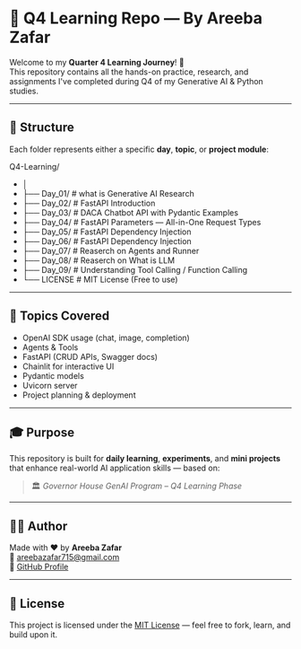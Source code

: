# 📘 Q4 Learning Repo — By Areeba Zafar

Welcome to my **Quarter 4 Learning Journey**! 🚀  
This repository contains all the hands-on practice, research, and assignments I've completed during Q4 of my Generative AI & Python studies.

---

## 📅 Structure

Each folder represents either a specific **day**, **topic**, or **project module**:

Q4-Learning/
- │
- ├── Day_01/ # what is Generative AI Research
- ├── Day_02/ # FastAPI Introduction
- ├── Day_03/ # DACA Chatbot API with Pydantic Examples
- ├── Day_04/ # FastAPI Parameters — All-in-One Request Types
- ├── Day_05/ # FastAPI Dependency Injection
- ├── Day_06/ # FastAPI Dependency Injection
- ├── Day_07/ # Reaserch on Agents and Runner
- ├── Day_08/ # Reaserch on What is LLM
- ├── Day_09/ # Understanding Tool Calling / Function Calling
- └── LICENSE # MIT License (Free to use)

---

## 🧠 Topics Covered

- OpenAI SDK usage (chat, image, completion)  
- Agents & Tools  
- FastAPI (CRUD APIs, Swagger docs)  
- Chainlit for interactive UI  
- Pydantic models  
- Uvicorn server  
- Project planning & deployment

---

## 🎓 Purpose

This repository is built for **daily learning**, **experiments**, and **mini projects** that enhance real-world AI application skills — based on:
> 🏛️ *Governor House GenAI Program – Q4 Learning Phase*

---

## 🧑‍💻 Author

Made with ❤️ by **Areeba Zafar**  
📧 areebazafar715@gmail.com  
🔗 [GitHub Profile](https://github.com/AreebaZafarChohan)

---

## 🌈 License

This project is licensed under the [MIT License](./LICENSE) — feel free to fork, learn, and build upon it.
